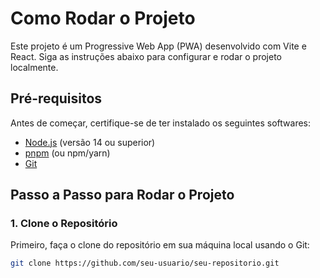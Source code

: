 # Como Rodar o Projeto

Este projeto é um Progressive Web App (PWA) desenvolvido com Vite e React. Siga as instruções abaixo para configurar e rodar o projeto localmente.

## Pré-requisitos

Antes de começar, certifique-se de ter instalado os seguintes softwares:

- [Node.js](https://nodejs.org/) (versão 14 ou superior)
- [pnpm](https://pnpm.io/) (ou npm/yarn)
- [Git](https://git-scm.com/)

## Passo a Passo para Rodar o Projeto

### 1. Clone o Repositório

Primeiro, faça o clone do repositório em sua máquina local usando o Git:

```bash
git clone https://github.com/seu-usuario/seu-repositorio.git
